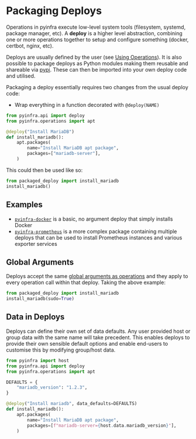 # Packaging Deploys

Operations in pyinfra execute low-level system tools (filesystem, systemd, package manager, etc). A **deploy** is a higher level abstraction, combining one or more operations together to setup and configure something (docker, certbot, nginx, etc).

Deploys are usually defined by the user (see [Using Operations](../using-operations)). It is also possible to package deploys as Python modules making them reusable and shareable via [pypi](https://pypi.org/). These can then be imported into your own deploy code and utilised.

Packaging a deploy essentially requires two changes from the usual deploy code:

+ Wrap everything in a function decorated with `@deploy(NAME)`

```py
from pyinfra.api import deploy
from pyinfra.operations import apt

@deploy("Install MariaDB")
def install_mariadb():
    apt.packages(
        name="Install MariaDB apt package",
        packages=["mariadb-server"],
    )
```

This could then be used like so:

```py
from packaged_deploy import install_mariadb
install_mariadb()
```

## Examples

+ [`pyinfra-docker`](https://github.com/Fizzadar/pyinfra-docker) is a basic, no argument deploy that simply installs Docker
+ [`pyinfra-prometheus`](https://github.com/grantstephens/pyinfra-prometheus) is a more complex package containing multiple deploys that can be used to install Prometheus instances and various exporter services

## Global Arguments

Deploys accept the same [global arguments as operations](../arguments) and they apply to every operation call within that deploy. Taking the above example:


```py
from packaged_deploy import install_mariadb
install_mariadb(sudo=True)
```

## Data in Deploys

Deploys can define their own set of data defaults. Any user provided host or group data with the same name will take precedent. This enables deploys to provide their own sensible default options and enable end-users to customise this by modifying group/host data.

```py
from pyinfra import host
from pyinfra.api import deploy
from pyinfra.operations import apt

DEFAULTS = {
    "mariadb_version": "1.2.3",
}

@deploy("Install mariadb", data_defaults=DEFAULTS)
def install_mariadb():
    apt.packages(
        name="Install MariaDB apt package",
        packages=[f"mariadb-server={host.data.mariadb_version}"],
    )
```
